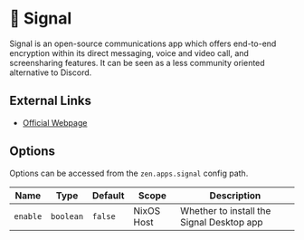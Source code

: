 # 💬 Signal
Signal is an open-source communications app which offers end-to-end encryption within its direct messaging, voice and video call, and screensharing features. It can be seen as a less community oriented alternative to Discord.

## External Links
- [Official Webpage](https://signal.org/)

## Options
Options can be accessed from the `zen.apps.signal` config path.

| Name     | Type      | Default | Scope      | Description                               |
|----------|-----------|---------|------------|-------------------------------------------|
| `enable` | `boolean` | `false` | NixOS Host | Whether to install the Signal Desktop app |
